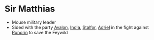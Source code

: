 # Sir Matthias
- Mouse military leader
- Sided with the party [Avalon](PCs/Current/Avalon.md), [India](PCs/Current/India.md), [Stalfor](PCs/Current/Stalfor.md), [Adriel](Adriel.md) in the fight against [Ronorin](Ronorin.md) to save the Feywild